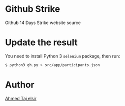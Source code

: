 # Github Strike

Github 14 Days Strike website source

# Update the result

You need to install Python 3 `selenium` package, then run:

```sh
$ python3 gh.py > src/app/participants.json
```

# Author

[Ahmed Taj elsir](https://github.com/ahmed-taj)
